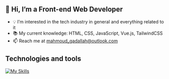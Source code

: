 ## 👋 Hi, I’m a Front-end Web Developer

- 💡 I’m interested in the tech industry in general and everything related to it
- 📚 My current knowledge: HTML, CSS, JavaScript, Vue.js, TailwindCSS
- 📫 Reach me at mahmoud_gadallah@outlook.com

## Technologies and tools

[![My Skills](https://skillicons.dev/icons?i=html,css,js,vscode,git,github,npm,react,vue,tailwindcss,vite,postman)](https://skillicons.dev)

<!--- - 🌱 I’m currently learning ... --->
